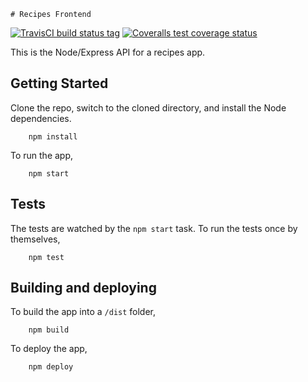 	# Recipes Frontend

<a href="https://travis-ci.org/vjwilson/recipes-frontend"><img src="https://api.travis-ci.org/vjwilson/recipes-frontend.svg?branch=master" alt="TravisCI build status tag" /></a>
<a href="https://coveralls.io/github/vjwilson/recipes-frontend?branch=master"><img src="https://coveralls.io/repos/github/vjwilson/recipes-frontend/badge.svg?branch=master" alt="Coveralls test coverage status" /></a>

This is the Node/Express API for a recipes app.

## Getting Started

Clone the repo, switch to the cloned directory, and install the Node dependencies.

        npm install

To run the app,

        npm start

## Tests

The tests are watched by the `npm start` task. To run the tests once by themselves,

        npm test

## Building and deploying

To build the app into a `/dist` folder,

        npm build

To deploy the app,

        npm deploy
